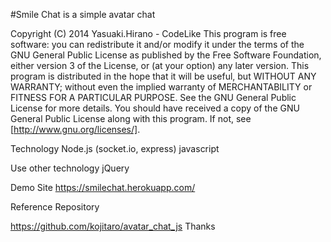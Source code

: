 #Smile Chat is a simple avatar chat

Copyright (C) 2014 Yasuaki.Hirano - CodeLike This program is free software: you can redistribute it and/or modify it under the terms of the GNU General Public License as published by the Free Software Foundation, either version 3 of the License, or (at your option) any later version. This program is distributed in the hope that it will be useful, but WITHOUT ANY WARRANTY; without even the implied warranty of MERCHANTABILITY or FITNESS FOR A PARTICULAR PURPOSE. See the GNU General Public License for more details. You should have received a copy of the GNU General Public License along with this program. If not, see [http://www.gnu.org/licenses/].

Technology
Node.js (socket.io, express)
javascript

Use other technology 
jQuery

Demo Site
https://smilechat.herokuapp.com/

Reference Repository

https://github.com/kojitaro/avatar_chat_js
Thanks

